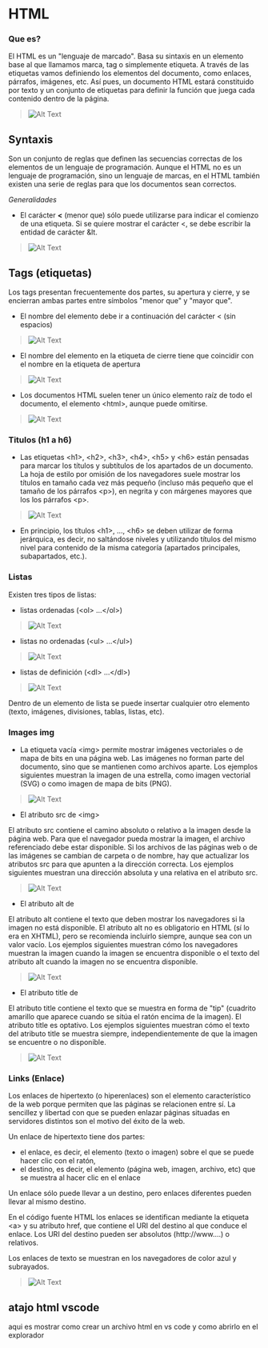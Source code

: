 # HTML

### Que es?

El HTML es un "lenguaje de marcado". Basa su sintaxis en un elemento base al que llamamos marca, tag o simplemente etiqueta. A través de las etiquetas vamos definiendo los elementos del documento, como enlaces, párrafos, imágenes, etc. Así pues, un documento HTML estará constituido por texto y un conjunto de etiquetas para definir la función que juega cada contenido dentro de la página.

>![Alt Text](https://i.ibb.co/R3jgbcR/6.png)

## Syntaxis

Son un conjunto de reglas que definen las secuencias correctas de los elementos de un lenguaje de programación. Aunque el HTML no es un lenguaje de programación, sino un lenguaje de marcas, en el HTML también existen una serie de reglas para que los documentos sean correctos.

_Generalidades_

- El carácter **<** (menor que) sólo puede utilizarse para indicar el comienzo de una etiqueta. Si se quiere mostrar el carácter <, se debe escribir la entidad de carácter &lt.

>![Alt Text](https://i.ibb.co/NLbwwVm/1.png)

## Tags (etiquetas)

Los tags presentan frecuentemente dos partes, su apertura y cierre, y se encierran ambas partes entre símbolos "menor que" y "mayor que".

- El nombre del elemento debe ir a continuación del carácter < (sin espacios)

> ![Alt Text](https://i.ibb.co/f9SM8Tj/3.png)

- El nombre del elemento en la etiqueta de cierre tiene que coincidir con el nombre en la etiqueta de apertura

>![Alt Text](https://i.ibb.co/LgF39k2/4.png)

- Los documentos HTML suelen tener un único elemento raíz de todo el documento, el elemento  &lt;html>, aunque puede omitirse.

>![Alt Text](https://i.ibb.co/zNrhJ4M/5.png)

### Titulos (h1 a h6)

- Las etiquetas  &lt;h1>,  &lt;h2>,  &lt;h3>,  &lt;h4>,  &lt;h5>  y  &lt;h6>  están pensadas para marcar los títulos y subtítulos de los apartados de un documento.
La hoja de estilo por omisión de los navegadores suele mostrar los títulos en tamaño cada vez más pequeño (incluso más pequeño que el tamaño de los párrafos  &lt;p>), en negrita y con márgenes mayores que los los párrafos  &lt;p>.

> ![Alt Text](https://i.ibb.co/D75Phn1/10.png)

- En principio, los títulos &lt;h1>, ..., &lt;h6> se deben utilizar de forma jerárquica, es decir, no saltándose niveles y utilizando títulos del mismo nivel para contenido de la misma categoría (apartados principales, subapartados, etc.).

### Listas

Existen tres tipos de listas:

-   listas ordenadas (&lt;ol> ...&lt;/ol>)

> ![Alt Text](https://i.ibb.co/PGLH1gJ/7.png)

-   listas no ordenadas (&lt;ul> ...&lt;/ul>)

> ![Alt Text](https://i.ibb.co/C0RPtkg/9.png)

-   listas de definición (&lt;dl> ...&lt;/dl>)

> ![Alt Text](https://i.ibb.co/7RNcsZJ/8.png)

Dentro de un elemento de lista se puede insertar cualquier otro elemento (texto, imágenes, divisiones, tablas, listas, etc).

### Images img 

- La etiqueta vacía  &lt;img>  permite mostrar imágenes vectoriales o de mapa de bits en una página web. Las imágenes no forman parte del documento, sino que se mantienen como archivos aparte.
Los ejemplos siguientes muestran la imagen de una estrella, como imagen vectorial (SVG) o como imagen de mapa de bits (PNG).

>![Alt Text](https://i.ibb.co/gwGCnRv/12.png)

- El atributo  src  de  &lt;img>

El atributo  src  contiene el camino absoluto o relativo a la imagen desde la página web. Para que el navegador pueda mostrar la imagen, el archivo referenciado debe estar disponible. Si los archivos de las páginas web o de las imágenes se cambian de carpeta o de nombre, hay que actualizar los atributos  src  para que apunten a la dirección correcta.
Los ejemplos siguientes muestran una dirección absoluta y una relativa en el atributo  src.

>![Alt Text](https://i.ibb.co/vVxWdx7/13.png)

- El atributo  alt  de  <img>

El atributo  alt  contiene el texto que deben mostrar los navegadores si la imagen no está disponible. El atributo  alt  no es obligatorio en HTML (sí lo era en XHTML), pero se recomienda incluirlo siempre, aunque sea con un valor vacío.
Los ejemplos siguientes muestran cómo los navegadores muestran la imagen cuando la imagen se encuentra disponible o el texto del atributo  alt  cuando la imagen no se encuentra disponible.

>![Alt Text](https://i.ibb.co/kJX4pGB/14.png)

- El atributo  title  de  <img>

El atributo  title  contiene el texto que se muestra en forma de "tip" (cuadrito amarillo que aparece cuando se sitúa el ratón encima de la imagen). El atributo  title  es optativo.
Los ejemplos siguientes muestran cómo el texto del atributo  title  se muestra siempre, independientemente de que la imagen se encuentre o no disponible.

>![Alt Text](https://i.ibb.co/rvk1Bb6/15.png)

### Links (Enlace)

Los enlaces de hipertexto (o hiperenlaces) son el elemento característico de la web porque permiten que las páginas se relacionen entre sí. La sencillez y libertad con que se pueden enlazar páginas situadas en servidores distintos son el motivo del éxito de la web.

Un enlace de hipertexto tiene dos partes:

-   el enlace, es decir, el elemento (texto o imagen) sobre el que se puede hacer clic con el ratón,
-   el destino, es decir, el elemento (página web, imagen, archivo, etc) que se muestra al hacer clic en el enlace

Un enlace sólo puede llevar a un destino, pero enlaces diferentes pueden llevar al mismo destino.

En el código fuente HTML los enlaces se identifican mediante la etiqueta  &lt;a>  y su atributo  href, que contiene el URI del destino al que conduce el enlace. Los URI del destino pueden ser absolutos (http://www....) o relativos.

Los enlaces de texto se muestran en los navegadores de color azul y subrayados.

>![Alt Text](https://i.ibb.co/hs2tkgD/11.png)

## atajo html vscode
aqui es mostrar como crear un archivo html en vs code
y como abrirlo en el explorador 
